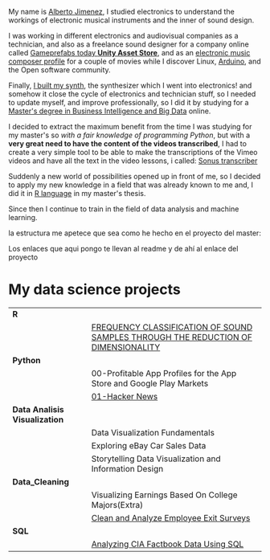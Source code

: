 

My name is [Alberto Jimenez](https://www.linkedin.com/in/alberto-jimenez-8a8559222/), I studied electronics to understand the workings of electronic musical instruments and the inner of sound design. 

I was working in different electronics and audiovisual companies as a technician, and also as a freelance sound designer for a company online called [Gameprefabs today **Unity Asset Store**](https://assetstore.unity.com/publishers/2954), and as an [electronic music composer profile](https://www.imdb.com/title/tt0466106/?ref_=fn_al_tt_1) for a couple of movies while I discover Linux, [Arduino](https://www.arduino.cc/), and the Open software community.

Finally, [I built my synth](https://midimachines.wordpress.com/), the synthesizer which I went into electronics! and somehow it close the cycle of electronics and technician stuff, so I needed to update myself, and improve professionally, so I did it by studying for a [Master's degree in Business Intelligence and Big Data](https://accounts.iebschool.com/mi-diploma/abaa0886b52591b851a33c17b4653f20/) online. 

I decided to extract the maximum benefit from the time I was studying for my master's so *with a fair knowledge of programming Python*, but with a **very great need to have the content of the videos transcribed**, I had to create a very simple tool to be able to make the transcriptions of the Vimeo videos and have all the text in the video lessons, i called: [Sonus transcriber](https://github.com/albertjimrod/personal_projects/blob/main/Sonus_transcribere/sonus%20transcriber.md)

Suddenly a new world of possibilities opened up in front of me, so I decided to apply my new knowledge in a field that was already known to me and, I did it in [R language](https://www.r-project.org/) in my master's thesis.

Since then I continue to train in the field of data analysis and machine learning.


la estructura me apetece que sea como he hecho en el proyecto del master:

Los enlaces que aqui pongo te llevan al readme y de ahí al enlace del proyecto

# My data science projects
|||
|:---|:---|
|**R**||
||[FREQUENCY CLASSIFICATION OF SOUND SAMPLES THROUGH THE REDUCTION OF DIMENSIONALITY](https://github.com/albertjimrod/personal_projects/tree/main/Master_thesis#readme)|
|**Python**||
|           |00-Profitable App Profiles for the App Store and Google Play Markets|
|           |[01-Hacker News](https://github.com/albertjimrod/Data-science-projects/tree/main/01%20Python/01-Hacker%20News)|
|**Data Analisis Visualization**||
|           |Data Visualization Fundamentals|
|           |Exploring eBay Car Sales Data|
|           |Storytelling Data Visualization and Information Design|
|**Data_Cleaning**||
||Visualizing Earnings Based On College Majors(Extra)|
||[Clean and Analyze Employee Exit Surveys](https://github.com/albertjimrod/Data-science-projects/blob/main/03_Data_Cleaning/Clean%20and%20Analyze%20Employee%20Exit%20Surveys/README.md)|
|**SQL**||
||[Analyzing CIA Factbook Data Using SQL](https://github.com/albertjimrod/Data-science-projects/blob/main/05_SQL/Analyzing%20CIA%20Factbook%20Data%20Using%20SQL/README.md)|

